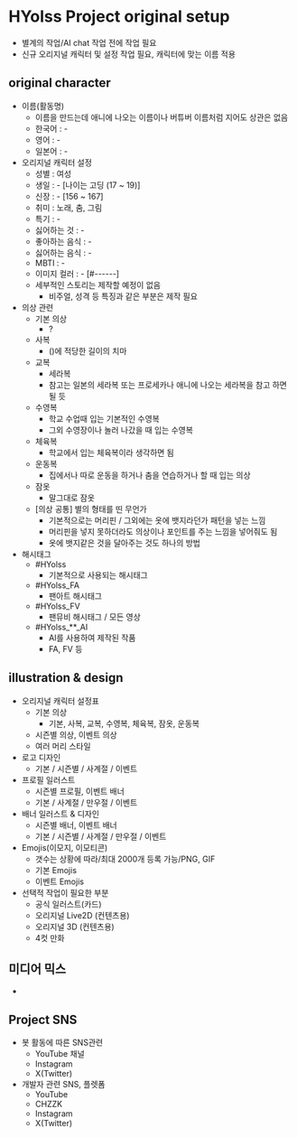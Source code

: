 # HYolss Project original setup

- 별계의 작업/AI chat 작업 전에 작업 필요
- 신규 오리지널 캐릭터 및 설정 작업 필요, 캐릭터에 맞는 이름 적용

## original character

- 이름(활동명)
  * 이름을 만드는데 애니에 나오는 이름이나 버튜버 이름처럼 지어도 상관은 없음
  * 한국어 : -
  * 영어 : -
  * 일본어 : -
- 오리지널 캐릭터 설정
  * 성별 : 여성
  * 생일 : - [나이는 고딩 (17 ~ 19)]
  * 신장 : - [156 ~ 167]
  * 취미 : 노래, 춤, 그림
  * 특기 : -
  * 싫어하는 것 : -
  * 좋아하는 음식 : -
  * 싫어하는 음식 : -
  * MBTI : -
  * 이미지 컬러 : - [#------]
  * 세부적인 스토리는 제작할 예정이 없음
    - 비주얼, 성격 등 특징과 같은 부분은 제작 필요
- 의상 관련
  * 기본 의상
    - ?
  * 사복
    - ()에 적당한 길이의 치마
  * 교복
    - 세라복
    - 참고는 일본의 세라복 또는 프로세카나 애니에 나오는 세라복을 참고 하면 될 듯
  * 수영복
    - 학교 수업때 입는 기본적인 수영복
    - 그외 수영장이나 놀러 나갔을 때 입는 수영복
  * 체육복
    - 학교에서 입는 체육복이라 생각하면 됨
  * 운동복
    - 집에서나 따로 운동을 하거나 춤을 연습하거나 할 때 입는 의상
  * 잠옷
    - 말그대로 잠옷
  * [의상 공통] 별의 형태를 띤 무언가
    - 기본적으로는 머리핀 / 그외에는 옷에 뱃지라던가 패턴을 넣는 느낌
    - 머리핀을 넣지 못하더라도 의상이나 포인트를 주는 느낌을 넣어줘도 됨
    - 옷에 뱃지같은 것을 달아주는 것도 하나의 방법
- 해시태그
  * #HYolss
    - 기본적으로 사용되는 해시태그
  * #HYolss_FA
    - 팬아트 해시태그
  * #HYolss_FV
    - 팬뮤비 해시태그 / 모든 영상
  * #HYolss_**_AI
    - AI를 사용하여 제작된 작품
    - FA, FV 등

## illustration & design

- 오리지널 캐릭터 설정표
  * 기본 의상
    - 기본, 사복, 교복, 수영복, 체육복, 잠옷, 운동복
  * 시즌별 의상, 이벤트 의상
  * 여러 머리 스타일
- 로고 디자인
  * 기본 / 시즌별 / 사계절 / 이벤트
- 프로필 일러스트
  * 시즌별 프로필, 이벤트 배너
  * 기본 / 사계절 / 만우절 / 이벤트
- 배너 일러스트 & 디자인
  * 시즌별 배너, 이벤트 배너
  * 기본 / 시즌별 / 사계절 / 만우절 / 이벤트
- Emojis(이모지, 이모티콘) 
  * 갯수는 상황에 따라/최대 2000개 등록 가능/PNG, GIF
  * 기본 Emojis
  * 이벤트 Emojis
- 선택적 작업이 필요한 부분
  * 공식 일러스트(카드)
  * 오리지널 Live2D (컨텐츠용)
  * 오리지널 3D (컨텐츠용)
  * 4컷 만화

## 미디어 믹스

- 

## Project SNS

- 봇 활동에 따른 SNS관련
  * YouTube 채널
  * Instagram
  * X(Twitter)
- 개발자 관련 SNS, 플렛폼
  * YouTube
  * CHZZK
  * Instagram
  * X(Twitter)
